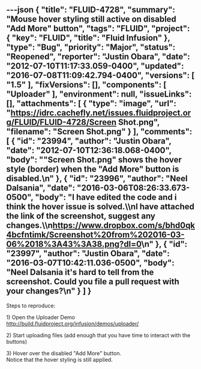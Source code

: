 ---json
{
  "title": "FLUID-4728",
  "summary": "Mouse hover styling still active on disabled \"Add More\" button",
  "tags": "FLUID",
  "project": {
    "key": "FLUID",
    "title": "Fluid Infusion"
  },
  "type": "Bug",
  "priority": "Major",
  "status": "Reopened",
  "reporter": "Justin Obara",
  "date": "2012-07-10T11:17:33.059-0400",
  "updated": "2016-07-08T11:09:42.794-0400",
  "versions": [
    "1.5"
  ],
  "fixVersions": [],
  "components": [
    "Uploader"
  ],
  "environment": null,
  "issueLinks": [],
  "attachments": [
    {
      "type": "image",
      "url": "https://idrc.cachefly.net/issues.fluidproject.org/FLUID/FLUID-4728/Screen Shot.png",
      "filename": "Screen Shot.png"
    }
  ],
  "comments": [
    {
      "id": "23994",
      "author": "Justin Obara",
      "date": "2012-07-10T12:36:18.068-0400",
      "body": "\"Screen Shot.png\" shows the hover style (border) when the \"Add More\" button is disabled.\n"
    },
    {
      "id": "23996",
      "author": "Neel Dalsania",
      "date": "2016-03-06T08:26:33.673-0500",
      "body": "I have edited the code and i think the hover issue is solved.\\\nI have attached the link of the screenshot, suggest any changes.\\\n<https://www.dropbox.com/s/bhd0qk4bcfntimk/Screenshot%20from%202016-03-06%2018%3A43%3A38.png?dl=0>\n"
    },
    {
      "id": "23997",
      "author": "Justin Obara",
      "date": "2016-03-07T10:42:11.036-0500",
      "body": "Neel Dalsania it's hard to tell from the screenshot. Could you file a pull request with your changes?\n"
    }
  ]
}
---
Steps to reproduce:

1\) Open the Uploader Demo\
<http://build.fluidproject.org/infusion/demos/uploader/>

2\) Start uploading files (add enough that you have time to interact with the buttons)

3\) Hover over the disabled "Add More" button.\
Notice that the hover styling is still applied.

        